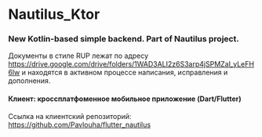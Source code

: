 # Nautilus_Ktor
### New Kotlin-based simple backend. Part of Nautilus project.

Документы в стиле RUP лежат по адресу https://drive.google.com/drive/folders/1WAD3ALI2z6S3arp4jSPMZaI_yLeFH6lw и находятся в активном процессе написания, исправления и дополнения.

#### Клиент: кроссплатфоменное мобильное приложение (Dart/Flutter)

Ссылка на клиентский репозиторий: https://github.com/Pavlouha/flutter_nautilus


